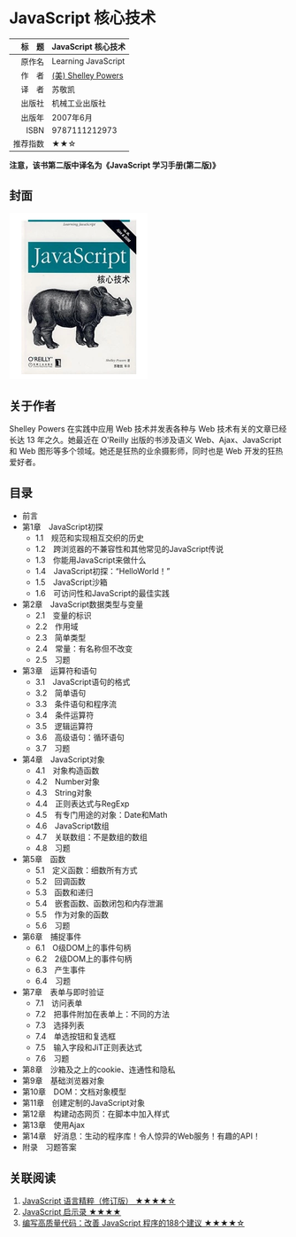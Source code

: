 # JavaScript 核心技术 #

|  标　题 | JavaScript 核心技术                          |
| ---: | :--------------------------------------- |
|  原作名 | Learning JavaScript                      |
|  作　者 | [(美) Shelley Powers ](https://en.wikipedia.org/wiki/Shelley_Powers) |
|  译　者 | 苏敬凯                                      |
|  出版社 | 机械工业出版社                                  |
|  出版年 | 2007年6月                                  |
| ISBN | 9787111212973                            |
| 推荐指数 | ★★☆                                      |

**注意，该书第二版中译名为《JavaScript 学习手册(第二版)》**

## 封面 ##
![JavaScript 核心技术](../../assets/covers/learning-javascript---cmpedu-2007.png "JavaScript 核心技术")

## 关于作者 ##
Shelley Powers 在实践中应用 Web 技术并发表各种与 Web 技术有关的文章已经长达 13 年之久。她最近在 O'Reilly 出版的书涉及语义 Web、Ajax、JavaScript 和 Web 图形等多个领域。她还是狂热的业余摄影师，同时也是 Web 开发的狂热爱好者。

## 目录 ##

+ 前言
+ 第1章　JavaScript初探
  - 1.1　规范和实现相互交织的历史
  - 1.2　跨浏览器的不兼容性和其他常见的JavaScript传说
  - 1.3　你能用JavaScript来做什么
  - 1.4　JavaScript初探：“HelloWorld！”
  - 1.5　JavaScript沙箱
  - 1.6　可访问性和JavaScript的最佳实践
+ 第2章　JavaScript数据类型与变量
  - 2.1　变量的标识
  - 2.2　作用域
  - 2.3　简单类型
  - 2.4　常量：有名称但不改变
  - 2.5　习题
+ 第3章　运算符和语句
  - 3.1　JavaScript语句的格式
  - 3.2　简单语句
  - 3.3　条件语句和程序流
  - 3.4　条件运算符
  - 3.5　逻辑运算符
  - 3.6　高级语句：循环语句
  - 3.7　习题
+ 第4章　JavaScript对象
  - 4.1　对象构造函数
  - 4.2　Number对象
  - 4.3　String对象
  - 4.4　正则表达式与RegExp
  - 4.5　有专门用途的对象：Date和Math
  - 4.6　JavaScript数组
  - 4.7　关联数组：不是数组的数组
  - 4.8　习题
+ 第5章　函数
  - 5.1　定义函数：细数所有方式
  - 5.2　回调函数
  - 5.3　函数和递归
  - 5.4　嵌套函数、函数闭包和内存泄漏
  - 5.5　作为对象的函数
  - 5.6　习题
+ 第6章　捕捉事件
  - 6.1　O级DOM上的事件句柄
  - 6.2　2级DOM上的事件句柄
  - 6.3　产生事件
  - 6.4　习题
+ 第7章　表单与即时验证
  - 7.1　访问表单
  - 7.2　把事件附加在表单上：不同的方法
  - 7.3　选择列表
  - 7.4　单选按钮和复选框
  - 7.5　输入字段和JiT正则表达式
  - 7.6　习题
+ 第8章　沙箱及之上的cookie、连通性和隐私
+ 第9章　基础浏览器对象
+ 第10章　DOM：文档对象模型
+ 第11章　创建定制的JavaScript对象
+ 第12章　构建动态网页：在脚本中加入样式
+ 第13章　使用Ajax
+ 第14章　好消息：生动的程序库！令人惊异的Web服务！有趣的API！
+ 附录　习题答案

## 关联阅读 ##
1. [JavaScript 语言精粹（修订版） ★★★★☆](javascript-the-good-parts---phei-2012.md "JavaScript 语言精粹")
2. [JavaScript 启示录 ★★★★](javascript-enlightenment---ptpress-2014.md "JavaScript 启示录")
3. [编写高质量代码：改善 JavaScript 程序的188个建议 ★★★★☆]( javascript-188---cmpedu-2012.md "编写高质量代码：改善 JavaScript 程序的188个建议")